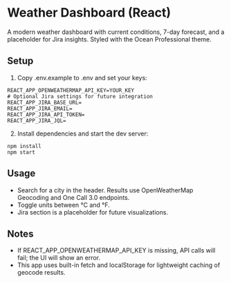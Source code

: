 # Weather Dashboard (React)

A modern weather dashboard with current conditions, 7-day forecast, and a placeholder for Jira insights. Styled with the Ocean Professional theme.

## Setup
1. Copy .env.example to .env and set your keys:
```
REACT_APP_OPENWEATHERMAP_API_KEY=YOUR_KEY
# Optional Jira settings for future integration
REACT_APP_JIRA_BASE_URL=
REACT_APP_JIRA_EMAIL=
REACT_APP_JIRA_API_TOKEN=
REACT_APP_JIRA_JQL=
```
2. Install dependencies and start the dev server:
```
npm install
npm start
```

## Usage
- Search for a city in the header. Results use OpenWeatherMap Geocoding and One Call 3.0 endpoints.
- Toggle units between °C and °F.
- Jira section is a placeholder for future visualizations.

## Notes
- If REACT_APP_OPENWEATHERMAP_API_KEY is missing, API calls will fail; the UI will show an error.
- This app uses built-in fetch and localStorage for lightweight caching of geocode results.
